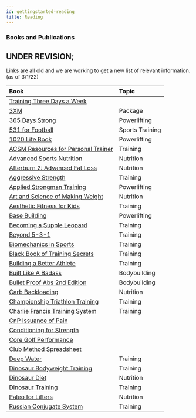 ```yaml
---
id: gettingstarted-reading
title: Reading
---
```


### Books and Publications

## UNDER REVISION;
Links are all old and we are working to get a new list of relevant information. (as of 3/1/22)

Book | Topic  |  
:--------------|:--------------|
[Training Three Days a Week](https://infotomb.com/uylwk.pdf) |
[3XM](https://infotomb.com/48x3x.zip) | Package 
[365 Days Strong](https://infotomb.com/h995v.pdf) | Powerlifting  
[531 for Football](https://infotomb.com/64kd4.pdf) | Sports Training 
[1020 Life Book](https://infotomb.com/jkypu.pdf) | Powerlifting 
[ACSM Resources for Personal Trainer](https://infotomb.com/06r09.pdf) | Training
[Advanced Sports Nutrition](https://infotomb.com/ytn5t.pdf) | Nutrition 
[Afterburn 2: Advanced Fat Loss](https://infotomb.com/inlz8.pdf) | Nutrition 
[Aggressive Strength](https://infotomb.com/clmla.pdf) | Training 
[Applied Strongman Training](https://infotomb.com/uilof.pdf) | Powerlifting 
[Art and Science of Making Weight](https://infotomb.com/mkbkz.pdf) | Nutrition 
[Aesthetic Fitness for Kids](https://infotomb.com/rj1kc.pdf) | Training 
[Base Building](https://infotomb.com/6rlm0.pdf) | Powerlifting 
[Becoming a Supple Leopard](https://infotomb.com/aelvl.pdf) | Training 
[Beyond 5-3-1](https://infotomb.com/2mzu7.pdf) | Training 
[Biomechanics in Sports](https://infotomb.com/tazo3.pdf) | Training 
[Black Book of Training Secrets](https://infotomb.com/kxga6.pdf) | Training 
[Building a Better Athlete](https://infotomb.com/jqwoq.pdf) | Training 
[Built Like A Badass](https://infotomb.com/qq5la.pdf) | Bodybuilding 
[Bullet Proof Abs 2nd Edition](https://infotomb.com/dqxfe.pdf) | Bodybuilding 
[Carb Backloading](https://infotomb.com/2umpj.pdf) | Nutrition 
[Championship Triathlon Training](https://infotomb.com/xyo7f.pdf) | Training 
[Charlie Francis Training System](https://infotomb.com/8m5yl.pdf) | Training
[CnP Issuance of Pain](https://infotomb.com/f2gb9.pdf) | 
[Conditioning for Strength](https://infotomb.com/hiut0.pdf)| 
[Core Golf Performance](https://infotomb.com/wf12j.pdf) | 
[Club Method Spreadsheet](https://infotomb.com/rrjov.pdf) | 
[Deep Water](https://infotomb.com/7msuw.pdf) | Training 
[Dinosaur Bodyweight Training](https://infotomb.com/cf9aa.pdf) | Training |
[Dinosaur Diet](https://infotomb.com/3o0r7.pdf) | Nutrition 
[Dinosaur Training](https://infotomb.com/ulgma.pdf) | Training 
[Paleo for Lifters](https://infotomb.com/qxvag.pdf) | Nutrition 
[Russian Conjugate System](https://infotomb.com/eb23p.pdf) | Training